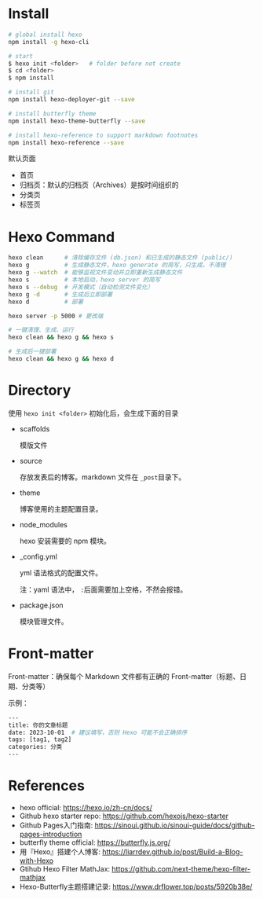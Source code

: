 <!--
 * @Author: JohnJeep
 * @Date: 2025-03-28 10:19:40
 * @LastEditors: JohnJeep
 * @LastEditTime: 2025-04-03 17:48:02
 * @Description: how to use hexo 
 * Copyright (c) 2025 by John Jeep, All Rights Reserved. 
-->


# Install

```bash
# global install hexo 
npm install -g hexo-cli

# start 
$ hexo init <folder>   # folder before not create
$ cd <folder>
$ npm install

# install git
npm install hexo-deployer-git --save

# install butterfly theme
npm install hexo-theme-butterfly --save

# install hexo-reference to support markdown footnotes
npm install hexo-reference --save
```



默认页面
- 首页
- 归档页：默认的归档页（Archives）是按时间组织的
- 分类页
- 标签页


# Hexo Command

```bash
hexo clean      # 清除缓存文件 (db.json) 和已生成的静态文件 (public/)
hexo g          # 生成静态文件，hexo generate 的简写，只生成，不清理
hexo g --watch  # 能够监视文件变动并立即重新生成静态文件
hexo s          # 本地启动，hexo server 的简写
hexo s --debug  # 开发模式（自动检测文件变化）
hexo g -d       # 生成后立即部署
hexo d          # 部署

hexo server -p 5000 # 更改端

# 一键清理、生成、运行
hexo clean && hexo g && hexo s

# 生成后一键部署
hexo clean && hexo g && hexo d
```

# Directory

使用 `hexo init <folder>` 初始化后，会生成下面的目录

- scaffolds

  模版文件
  
- source

  存放发表后的博客。markdown 文件在 `_post`目录下。

- theme
  
  博客使用的主题配置目录。
  
- node_modules

  hexo 安装需要的 npm 模块。

- _config.yml
  
  yml 语法格式的配置文件。
  
  注：yaml 语法中， `:`后面需要加上空格，不然会报错。
  
- package.json
  
  模块管理文件。



# Front-matter

Front-matter：确保每个 Markdown 文件都有正确的 Front-matter（标题、日期、分类等）

示例：
```bash
---
title: 你的文章标题
date: 2023-10-01  # 建议填写，否则 Hexo 可能不会正确排序
tags: [tag1, tag2]
categories: 分类
---
```




# References

- hexo official: https://hexo.io/zh-cn/docs/
- Github hexo starter repo: https://github.com/hexojs/hexo-starter
- Github Pages入门指南: https://sinoui.github.io/sinoui-guide/docs/github-pages-introduction
- butterfly theme official: https://butterfly.js.org/
- 用『Hexo』搭建个人博客: https://liarrdev.github.io/post/Build-a-Blog-with-Hexo
- Gtihub Hexo Filter MathJax: https://github.com/next-theme/hexo-filter-mathjax
- Hexo-Butterfly主题搭建记录: https://www.drflower.top/posts/5920b38e/